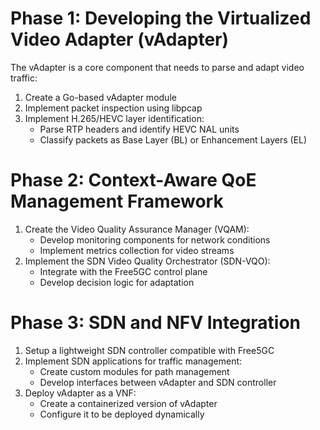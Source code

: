 # Phase 1: Developing the Virtualized Video Adapter (vAdapter)
The vAdapter is a core component that needs to parse and adapt video traffic:
1. Create a Go-based vAdapter module
2. Implement packet inspection using libpcap
3. Implement H.265/HEVC layer identification:
     - Parse RTP headers and identify HEVC NAL units
     - Classify packets as Base Layer (BL) or Enhancement Layers (EL) 

# Phase 2: Context-Aware QoE Management Framework
1. Create the Video Quality Assurance Manager (VQAM):
     - Develop monitoring components for network conditions
     - Implement metrics collection for video streams
2. Implement the SDN Video Quality Orchestrator (SDN-VQO):
     - Integrate with the Free5GC control plane
     - Develop decision logic for adaptation

# Phase 3: SDN and NFV Integration
1. Setup a lightweight SDN controller compatible with Free5GC
2. Implement SDN applications for traffic management:
     - Create custom modules for path management
     - Develop interfaces between vAdapter and SDN controller
3. Deploy vAdapter as a VNF:
     - Create a containerized version of vAdapter
     - Configure it to be deployed dynamically
